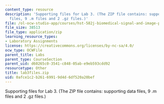 ```yaml
---
content_type: resource
description: 'Supporting files for Lab 3. (The ZIP file contains: supporting data
  files, 9 .m files and 2 .gz files.)'
file: /ol-ocw-studio-app/courses/hst-582j-biomedical-signal-and-image-processing-spring-2007/0afce1c2b26169919d4d6df520a20bef_lab3files.zip
file_size: 38513
file_type: application/zip
learning_resource_types:
- Laboratory Assignments
license: https://creativecommons.org/licenses/by-nc-sa/4.0/
ocw_type: OCWFile
parent_title: Labs
parent_type: CourseSection
parent_uid: d60265c0-3541-c848-05ab-e9eb593cdd92
resourcetype: Other
title: lab3files.zip
uid: 0afce1c2-b261-6991-9d4d-6df520a20bef
---
```

Supporting files for Lab 3. (The ZIP file contains: supporting data files, 9 .m files and 2 .gz files.)